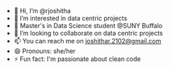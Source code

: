 - 👋 Hi, I’m @rjoshitha
- 👀 I’m interested in data centric projects
- 🌱 Master's in Data Science student @SUNY Buffalo
- 💞️ I’m looking to collaborate on data centric projects
- 📫 You can reach me on joshithar.2102@gmail.com
- 😄 Pronouns: she/her
- ⚡ Fun fact:  I'm passionate about clean code

<!---
rjoshitha/rjoshitha is a ✨ special ✨ repository because its `README.md` (this file) appears on your GitHub profile.  
You can click the Preview link to take a look at your changes.
--->
